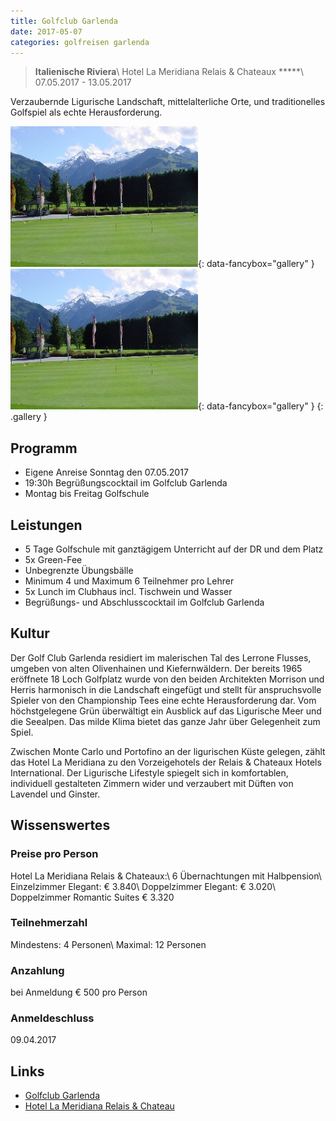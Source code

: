 ```yaml
---
title: Golfclub Garlenda
date: 2017-05-07
categories: golfreisen garlenda
---
```


> **Italienische Riviera**\\
> Hotel La Meridiana Relais & Chateaux \*\*\*\*\*\\
> 07.05.2017 - 13.05.2017

Verzaubernde Ligurische Landschaft, mittelalterliche Orte, und traditionelles Golfspiel als echte Herausforderung.
<!--more-->

[![](/assets/img/garlenda/thumb-01.jpg)][1]{: data-fancybox="gallery" }
[![](/assets/img/garlenda/thumb-01.jpg)][1]{: data-fancybox="gallery" }
{: .gallery }

## Programm
* Eigene Anreise Sonntag den 07.05.2017
* 19:30h Begrüßungscocktail im Golfclub Garlenda
* Montag bis Freitag Golfschule

## Leistungen
* 5 Tage Golfschule mit ganztägigem Unterricht auf der DR und dem Platz
* 5x Green-Fee
* Unbegrenzte Übungsbälle
* Minimum 4 und Maximum 6 Teilnehmer pro Lehrer
* 5x Lunch im Clubhaus incl. Tischwein und Wasser
* Begrüßungs- und Abschlusscocktail im Golfclub Garlenda

## Kultur
Der Golf Club Garlenda residiert im malerischen Tal des Lerrone Flusses, umgeben von alten Olivenhainen und Kiefernwäldern. Der bereits 1965 eröffnete 18 Loch Golfplatz wurde von den beiden Architekten Morrison und Herris harmonisch in die Landschaft eingefügt und stellt für anspruchsvolle Spieler von den Championship Tees eine echte Herausforderung dar. Vom höchstgelegene Grün überwältigt ein Ausblick auf das Ligurische Meer und die Seealpen. Das milde Klima bietet das ganze Jahr über Gelegenheit zum Spiel.

Zwischen Monte Carlo und Portofino an der ligurischen Küste gelegen, zählt das Hotel La Meridiana zu den Vorzeigehotels der Relais & Chateaux Hotels International. Der Ligurische Lifestyle spiegelt sich in komfortablen, individuell gestalteten Zimmern wider und verzaubert mit Düften von Lavendel und Ginster.

## Wissenswertes

### Preise pro Person
Hotel La Meridiana Relais & Chateaux:\\
6 Übernachtungen mit Halbpension\\
Einzelzimmer Elegant: € 3.840\\
Doppelzimmer Elegant: € 3.020\\
Doppelzimmer Romantic Suites € 3.320

### Teilnehmerzahl
Mindestens: 4 Personen\\
Maximal: 12 Personen

### Anzahlung
bei Anmeldung € 500 pro Person

### Anmeldeschluss
09.04.2017

## Links
* [Golfclub Garlenda](http://www.garlendagolf.it/)
* [Hotel La Meridiana Relais & Chateau](http://www.lameridianaresort.com/)

[1]: /assets/img/garlenda/full-01.jpg

